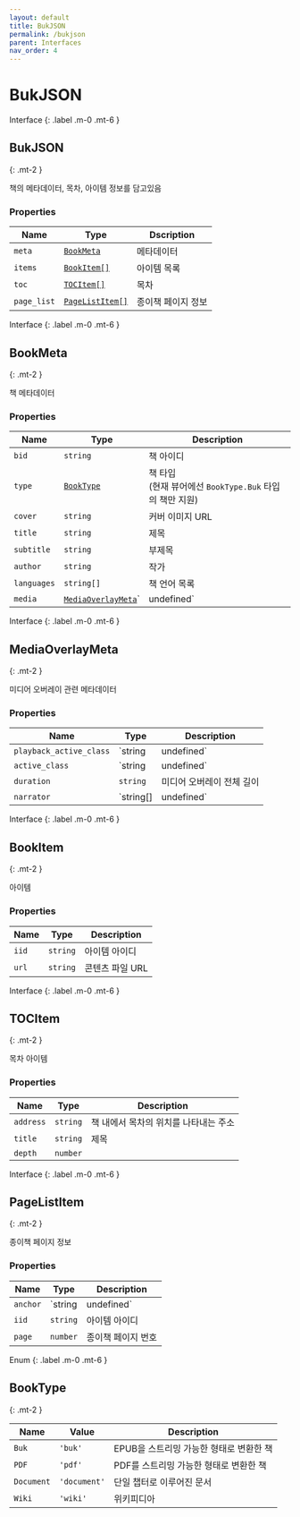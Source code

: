```yaml
---
layout: default
title: BukJSON
permalink: /bukjson
parent: Interfaces
nav_order: 4
---
```


# BukJSON

Interface
{: .label .m-0 .mt-6 }

## BukJSON
{: .mt-2 }

책의 메타데이터, 목차, 아이템 정보를 담고있음

### Properties

| Name        | Type                              | Dscription         |
| ----------- | --------------------------------- | ------------------ |
| `meta`      | [`BookMeta`](#bookmeta)           | 메타데이터         |
| `items`     | [`BookItem[]`](#bookitem)         | 아이템 목록        |
| `toc`       | [`TOCItem[]`](#tocitem)           | 목차               |
| `page_list` | [`PageListItem[]`](#pagelistitem) | 종이책 페이지 정보 |


Interface
{: .label .m-0 .mt-6 }

## BookMeta
{: .mt-2 }

책 메타데이터

### Properties

| Name        | Type                                               | Description                                                |
| ----------- | -------------------------------------------------- | ---------------------------------------------------------- |
| `bid`       | `string`                                           | 책 아이디                                                  |
| `type`      | [`BookType`](#booktype)                            | 책 타입<br>(현재 뷰어에선 `BookType.Buk` 타입의 책만 지원) |
| `cover`     | `string`                                           | 커버 이미지 URL                                            |
| `title`     | `string`                                           | 제목                                                       |
| `subtitle`  | `string`                                           | 부제목                                                     |
| `author`    | `string`                                           | 작가                                                       |
| `languages` | `string[]`                                         | 책 언어 목록                                               |
| `media`     | [`MediaOverlayMeta`](#mediaoverlaymeta)`| undefined` | 미디어 오버레이 관련 메타데이터                            |


Interface
{: .label .m-0 .mt-6 }

## MediaOverlayMeta
{: .mt-2 }

미디어 오버레이 관련 메타데이터

### Properties

| Name                    | Type                  | Description                                                            |
| ----------------------- | --------------------- | ---------------------------------------------------------------------- |
| `playback_active_class` | `string | undefined`   | 미디어 오버레이가 재생중일 때 document 요소에 적용되는 CSS 클래스 이름 |
| `active_class`          | `string | undefined`   | 현재 재생중인 요소에 적용되는 CSS 클래스 이름                          |
| `duration`              | `string`              | 미디어 오버레이 전체 길이                                              |
| `narrator`              | `string[] | undefined` | 내레이터                                                               |


Interface
{: .label .m-0 .mt-6 }

## BookItem
{: .mt-2 }

아이템

### Properties

| Name  | Type     | Description     |
| ----- | -------- | --------------- |
| `iid` | `string` | 아이템 아이디   |
| `url` | `string` | 콘텐츠 파일 URL |


Interface
{: .label .m-0 .mt-6 }

## TOCItem
{: .mt-2 }

목차 아이템

### Properties

| Name      | Type     | Description                           |
| --------- | -------- | ------------------------------------- |
| `address` | `string` | 책 내에서 목차의 위치를 나타내는 주소 |
| `title`   | `string` | 제목                                  |
| `depth`   | `number` |                                       |


Interface
{: .label .m-0 .mt-6 }

## PageListItem
{: .mt-2 }

종이책 페이지 정보

### Properties

| Name     | Type     | Description                                          |
| -------- | -------- | ---------------------------------------------------- |
| `anchor` | `string | undefined` | 아이템 내에서 종이책 페이지를 나타내는 요소의 아이디 |
| `iid`    | `string` | 아이템 아이디                                        |
| `page`   | `number` | 종이책 페이지 번호                                   |


Enum
{: .label .m-0 .mt-6 }

## BookType
{: .mt-2 }

| Name       | Value        | Description                             |
| ---------- | ------------ | --------------------------------------- |
| `Buk`      | `'buk'`      | EPUB을 스트리밍 가능한 형태로 변환한 책 |
| `PDF`      | `'pdf'`      | PDF를 스트리밍 가능한 형태로 변환한 책  |
| `Document` | `'document'` | 단일 챕터로 이루어진 문서                                    |
| `Wiki`     | `'wiki'`     | 위키피디아                              |
